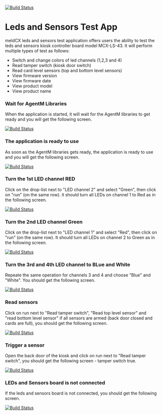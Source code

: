 [![Build Status](https://github.com/MeldCX/led-sensors-test-app/blob/master/images/meldCX.jpg?row=true)](https://www.meldcx.com/)
# Leds and Sensors Test App
meldCX leds and sensors test application offers users the ability to test the leds and sensors kiosk controller board model MCX-LS-43.
It will perform multiple types of test as follows:

  - Switch and change colors of led channels (1,2,3 and 4)
  - Read tamper switch (kiosk door switch)
  - Read card level sensors (top and bottom level sensors)
  - View firmware version
  - View firmware date
  - View product model
  - View product name

### Wait for AgentM Libraries
When the application is started, it will wait for the AgentM libraries to get ready and you will get the following screen.

[![Build Status](https://github.com/MeldCX/led-sensors-test-app/blob/master/images/1.jpg?row=true)](https://www.meldcx.com/)
### The application is ready to use
As soon as the AgentM libraries gets ready, the application is ready to use and you will get the following screen.

[![Build Status](https://github.com/MeldCX/led-sensors-test-app/blob/master/images/2.jpg?row=true)](https://www.meldcx.com/)

### Turn the 1st LED channel RED
Click on the drop-list next to "LED channel 2" and select "Green", then click on "run" (on the same row).
it should turn all LEDs on channel 1 to Red as in the following screen.

[![Build Status](https://github.com/MeldCX/led-sensors-test-app/blob/master/images/3.jpg?row=true)](https://www.meldcx.com/)

### Turn the 2nd LED channel Green
Click on the drop-list next to "LED channel 1" and select "Red", then click on "run" (on the same row).
It should turn all LEDs on channel 2 to Green as in the following screen.

[![Build Status](https://github.com/MeldCX/led-sensors-test-app/blob/master/images/4.jpg?row=true)](https://www.meldcx.com/)

### Turn the 3rd and 4th LED channel to BLue and White
Repeate the same operation for channels 3 and 4 and choose "Blue" and "White".
You should get the following screen.

[![Build Status](https://github.com/MeldCX/led-sensors-test-app/blob/master/images/5.jpg?row=true)](https://www.meldcx.com/)

### Read sensors
Click on run next to "Read tamper switch", "Read top level sensor" and "read bottom level sensor"
if all sensors are armed (back door closed and cards are full), you should get the following screen.

[![Build Status](https://github.com/MeldCX/led-sensors-test-app/blob/master/images/6.jpg?row=true)](https://www.meldcx.com/)

### Trigger a sensor
Open the back door of the kiosk and click on run next to "Read tamper switch", you should get the following screen - tamper switch true.

[![Build Status](https://github.com/MeldCX/led-sensors-test-app/blob/master/images/7.jpg?row=true)](https://www.meldcx.com/)

### LEDs and Sensors board is not connected
If the leds and sensors board is not connected, you should get the following screen.
 
[![Build Status](https://github.com/MeldCX/led-sensors-test-app/blob/master/images/error.jpg?row=true)](https://www.meldcx.com/)